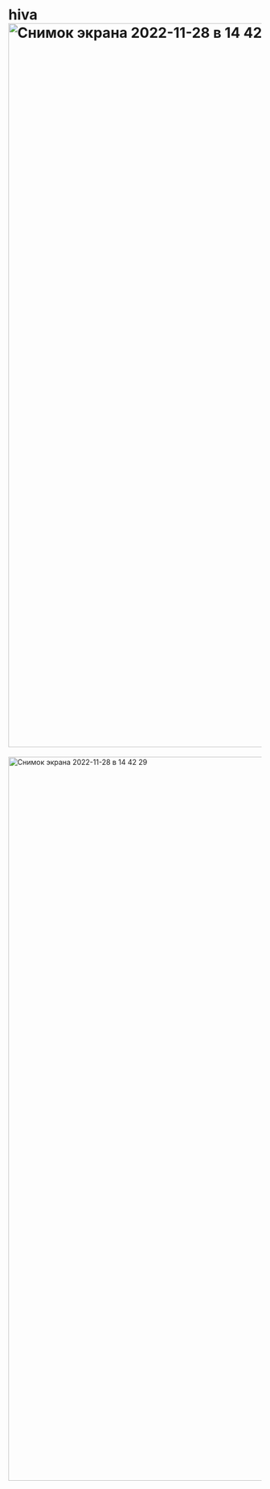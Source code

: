 # hiva<img width="1440" alt="Снимок экрана 2022-11-28 в 14 42 33" src="https://user-images.githubusercontent.com/100344816/204232573-fdb48d65-db04-4fcc-be71-ac2d18c915e3.png">

<img width="1440" alt="Снимок экрана 2022-11-28 в 14 42 29" src="https://user-images.githubusercontent.com/100344816/204232625-e6ba5375-e704-472b-81f5-43e202958672.png">
